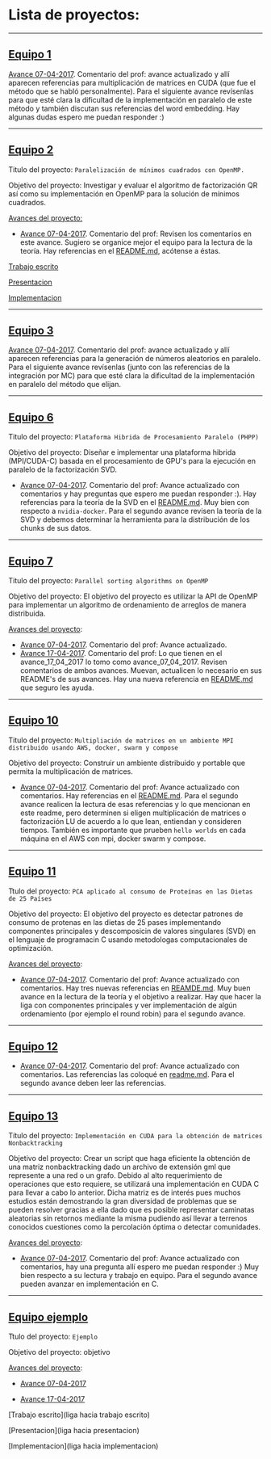 # Lista de proyectos:

---

## [Equipo 1](equipo_1)

[Avance 07-04-2017](equipo_3). Comentario del prof: avance actualizado y allí aparecen referencias para multiplicación de matrices en CUDA (que fue el método que se habló personalmente). Para el siguiente avance revísenlas para que esté clara la dificultad de la implementación en paralelo de este método y también discutan sus referencias del word embedding. Hay algunas dudas espero me puedan responder :)

---

## [Equipo 2](Equipo_2)

Titulo del proyecto: `Paralelización de mínimos cuadrados con OpenMP.`

Objetivo del proyecto: Investigar y evaluar el algoritmo de factorización QR así como su implementación en OpenMP para la solución de mínimos cuadrados. 

[Avances del proyecto:](Equipo_2)

* [Avance 07-04-2017](Equipo_2/avance_07_04_2017). Comentario del prof: Revisen los comentarios en este avance. Sugiero se organice mejor el equipo para la lectura de la teoría. Hay referencias en el [README.md](Equipo_2), acótense a éstas.

[Trabajo escrito](https://drive.google.com/drive/folders/0B5IJ1w6MjxegNUM2d29lTWdIREU?usp=sharing)

[Presentacion](https://drive.google.com/drive/folders/0B5IJ1w6MjxegRHgwS090WFNLdWM?usp=sharing)

[Implementacion](https://drive.google.com/drive/folders/0B5IJ1w6MjxegcWhTdXFvZnljeHc?usp=sharing)

---

## [Equipo 3](equipo_3)

[Avance 07-04-2017](equipo_3). Comentario del prof: avance actualizado y allí aparecen referencias para la generación de números aleatorios en paralelo. Para el siguiente avance revísenlas (junto con las referencias de la integración por MC) para que esté clara la dificultad de la implementación en paralelo del método que elijan.

---

## [Equipo 6](equipo_6)

Titulo del proyecto: `Plataforma Hibrida de Procesamiento Paralelo (PHPP)`

Objetivo del proyecto: Diseñar e implementar una plataforma hibrida (MPI/CUDA-C) basada en el procesamiento de GPU's para la ejecución en paralelo de la factorización SVD.

* [Avance 07-04-2017](equipo_6/avance_07_04_2017). Comentario del prof: Avance actualizado con comentarios y hay preguntas que espero me puedan responder :). Hay referencias para la teoría de la SVD en el [README.md](equipo_6/). Muy bien con respecto a `nvidia-docker`. Para el segundo avance revisen la teoría de la SVD y debemos determinar la herramienta para la distribución de los chunks de sus datos.


---

## [Equipo 7](equipo_7)

Titulo del proyecto: `Parallel sorting algorithms on OpenMP`

Objetivo del proyecto: El objetivo del proyecto es utilizar la API de OpenMP para implementar un algoritmo de ordenamiento de arreglos de manera distribuida.

[Avances del proyecto](equipo_7):

* [Avance 07-04-2017](equipo_7/avance_07_04_2017). Comentario del prof: Avance actualizado. 
* [Avance 17-04-2017](equipo_7/avance_17_04_2017). Comentario del prof: Lo que tienen en el avance_17_04_2017 lo tomo como avance_07_04_2017. Revisen comentarios de ambos avances. Muevan, actualicen lo necesario en sus README's de sus avances. Hay una nueva referencia en [README.md](equipo_7) que seguro les ayuda.

---

## [Equipo 10](equipo_10)

Titulo del proyecto: `Multipliación de matrices en un ambiente MPI distribuido usando AWS, docker, swarm y compose`

Objetivo del proyecto: Construir un ambiente distribuido y portable que permita la multiplicación de matrices.

* [Avance 07-04-2017](equipo_10/avance_07_04_2017). Comentario del prof: Avance actualizado con comentarios. Hay referencias en el [README.md](equipo_10). Para el segundo avance realicen la lectura de esas referencias y lo que mencionan en este readme, pero determinen si eligen multiplicación de matrices o factorización LU de acuerdo a lo que lean, entiendan y consideren tiempos. También es importante que prueben `hello worlds` en cada máquina en el AWS con mpi, docker swarm y compose.

---

## [Equipo 11](equipo_11)

Ttulo del proyecto: `PCA aplicado al consumo de Proteínas en las Dietas de 25 Países`

Objetivo del proyecto: El objetivo del proyecto es
detectar patrones de consumo de protenas en las dietas
de 25 pases implementando componentes principales y
descomposicin de valores singulares (SVD) en
el lenguaje de programacin C usando metodologas
computacionales de optimización.

[Avances del proyecto](equipo_11):

* [Avance 07-04-2017](equipo_11/avance_07_04_2017). Comentario del prof: Avance actualizado con comentarios. Hay tres nuevas referencias en [REAMDE.md](equipo_11). Muy buen avance en la lectura de la teoría y el objetivo a realizar. Hay que hacer la liga con componentes principales y ver implementación de algún ordenamiento (por ejemplo el round robin) para el segundo avance.


---
## [Equipo 12](equipo_12)

* [Avance 07-04-2017](equipo_12/avance_07_04_2017). Comentario del prof: Avance actualizado con comentarios. Las referencias las coloqué en [readme.md](equipo_12). Para el segundo avance deben leer las referencias.


---

## [Equipo 13](equipo_13)

Título del proyecto: `Implementación en CUDA para la obtención de matrices Nonbacktracking`

Objetivo del proyecto: Crear un script que haga eficiente la obtención de una matriz nonbacktracking dado un archivo de extensión gml que represente a una red o un grafo. Debido al alto requerimiento de operaciones que esto requiere, se utilizará una implementación en CUDA C para llevar a cabo lo anterior. Dicha matriz es de interés pues muchos estudios están demostrando la gran diversidad de problemas que se pueden resolver gracias a ella dado que es posible representar caminatas aleatorias sin retornos mediante la misma pudiendo así llevar a terrenos conocidos cuestiones como la percolación óptima o detectar comunidades.

[Avances del proyecto](equipo_13):

* [Avance 07-04-2017](equipo_13/avance_07_04_2017). Comentario del prof: Avance actualizado con comentarios, hay una pregunta allí espero me puedan responder :) Muy bien respecto a su lectura y trabajo en equipo. Para el segundo avance pueden avanzar en implementación en C. 

---

## [Equipo ejemplo](equipo_ejemplo)

Ttulo del proyecto: `Ejemplo`

Objetivo del proyecto: objetivo

[Avances del proyecto](equipo_ejemplo):

* [Avance 07-04-2017](equipo_ejemplo/avance_07_04_2017)

* [Avance 17-04-2017](equipo_ejemplo/avance_17_04_2017)

[Trabajo escrito](liga hacia trabajo escrito)

[Presentacion](liga hacia presentacion)

[Implementacion](liga hacia implementacion)
